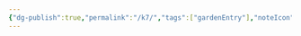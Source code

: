 ```yaml
---
{"dg-publish":true,"permalink":"/k7/","tags":["gardenEntry"],"noteIcon":"","created":"","updated":""}
---
```



